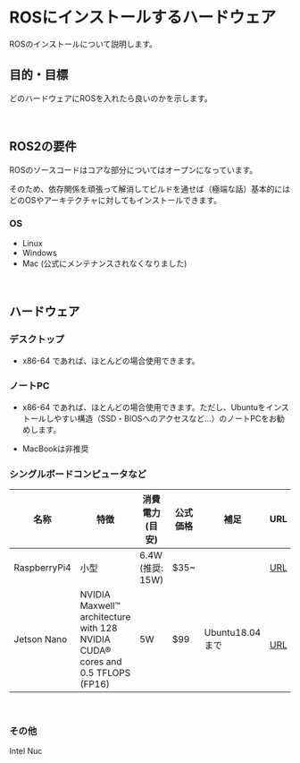 # ROSにインストールするハードウェア

ROSのインストールについて説明します。

## 目的・目標

どのハードウェアにROSを入れたら良いのかを示します。

<br>

## ROS2の要件

ROSのソースコードはコアな部分についてはオープンになっています。

そのため、依存関係を頑張って解消してビルドを通せば（極端な話）基本的にはどのOSやアーキテクチャに対してもインストールできます。

### OS

- Linux
- Windows
- Mac (公式にメンテナンスされなくなりました)

<br>

## ハードウェア

### デスクトップ

- x86-64 であれば、ほとんどの場合使用できます。

### ノートPC

- x86-64 であれば、ほとんどの場合使用できます。ただし、Ubuntuをインストールしやすい構造（SSD・BIOSへのアクセスなど…）のノートPCをお勧めします。

- MacBookは非推奨

### シングルボードコンピュータなど

| 名称 | 特徴 | 消費電力(目安) | 公式価格 | 補足 | URL |
| --- | --- | --- | --- | --- | --- |
| RaspberryPi4 | 小型 | 6.4W (推奨: 15W) | $35~ | | [URL](https://www.raspberrypi.com/products/raspberry-pi-4-model-b/)
| Jetson Nano | NVIDIA Maxwell™ architecture with 128 NVIDIA CUDA® cores and 0.5 TFLOPS (FP16) | 5W | $99 | Ubuntu18.04まで |　[URL](https://developer.nvidia.com/embedded/jetson-nano-developer-kit) |

<br>

### その他

Intel Nuc

<!-- 未確認リスト -->
<!-- Rock 3A -->
<!-- RaspberryPi Zero 2W -->

<br>

